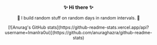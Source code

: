 ### <p align="center"> ✨  Hi there  ✨ </p>
<p align="center"> 🥑 I build random stuff on random days in random intervals. 🥑 </p>

<p align="center"> [![Anurag's GitHub stats](https://github-readme-stats.vercel.app/api?username=ImanIra0ui)](https://github.com/anuraghazra/github-readme-stats)
 </p>

<!--
**ImanIra0ui/ImanIra0ui** is a ✨ _special_ ✨ 
-->
